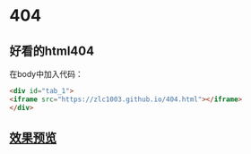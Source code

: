 # 404
## 好看的html404
在body中加入代码：
```html
<div id="tab_1">
<iframe src="https://zlc1003.github.io/404.html"></iframe>
</div>
```
## [效果预览](https://zlc1003.github.io/404.html)

